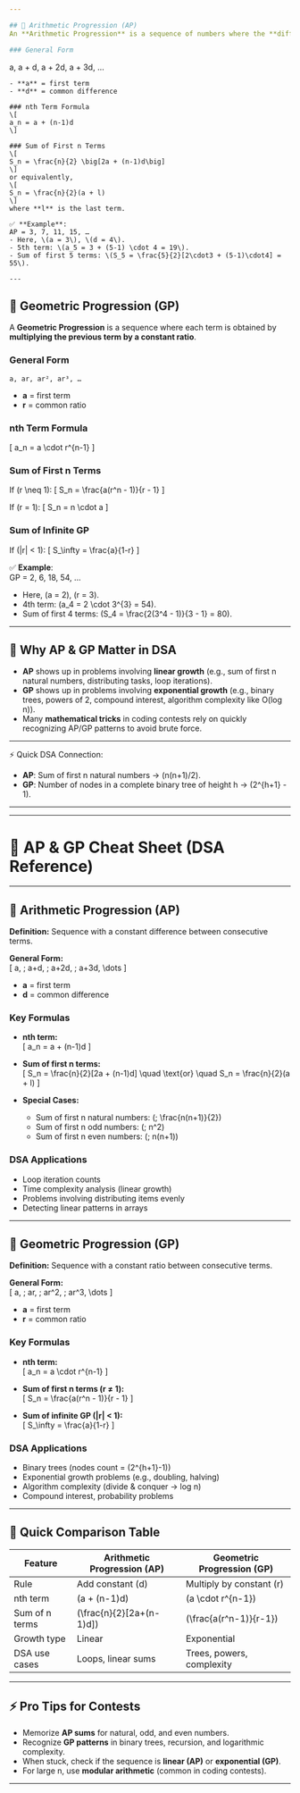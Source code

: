 ```yaml
---

## 🔹 Arithmetic Progression (AP)
An **Arithmetic Progression** is a sequence of numbers where the **difference between consecutive terms is constant**.

### General Form
```
a, a + d, a + 2d, a + 3d, … 
```
- **a** = first term  
- **d** = common difference  

### nth Term Formula
\[
a_n = a + (n-1)d
\]

### Sum of First n Terms
\[
S_n = \frac{n}{2} \big[2a + (n-1)d\big]
\]
or equivalently,
\[
S_n = \frac{n}{2}(a + l)
\]
where **l** is the last term.

✅ **Example**:  
AP = 3, 7, 11, 15, …  
- Here, \(a = 3\), \(d = 4\).  
- 5th term: \(a_5 = 3 + (5-1) \cdot 4 = 19\).  
- Sum of first 5 terms: \(S_5 = \frac{5}{2}[2\cdot3 + (5-1)\cdot4] = 55\).

---
```


## 🔹 Geometric Progression (GP)
A **Geometric Progression** is a sequence where each term is obtained by **multiplying the previous term by a constant ratio**.

### General Form
```
a, ar, ar², ar³, …
```
- **a** = first term  
- **r** = common ratio  

### nth Term Formula
\[
a_n = a \cdot r^{n-1}
\]

### Sum of First n Terms
If \(r \neq 1\):
\[
S_n = \frac{a(r^n - 1)}{r - 1}
\]

If \(r = 1\):
\[
S_n = n \cdot a
\]

### Sum of Infinite GP
If \(|r| < 1\):
\[
S_\infty = \frac{a}{1-r}
\]

✅ **Example**:  
GP = 2, 6, 18, 54, …  
- Here, \(a = 2\), \(r = 3\).  
- 4th term: \(a_4 = 2 \cdot 3^{3} = 54\).  
- Sum of first 4 terms: \(S_4 = \frac{2(3^4 - 1)}{3 - 1} = 80\).

---

## 🔑 Why AP & GP Matter in DSA
- **AP** shows up in problems involving **linear growth** (e.g., sum of first n natural numbers, distributing tasks, loop iterations).  
- **GP** shows up in problems involving **exponential growth** (e.g., binary trees, powers of 2, compound interest, algorithm complexity like O(log n)).  
- Many **mathematical tricks** in coding contests rely on quickly recognizing AP/GP patterns to avoid brute force.

---

⚡ Quick DSA Connection:
- **AP**: Sum of first n natural numbers → \(n(n+1)/2\).  
- **GP**: Number of nodes in a complete binary tree of height h → \(2^{h+1} - 1\).  

---


---

# 📘 AP & GP Cheat Sheet (DSA Reference)

---

## 🔹 Arithmetic Progression (AP)

**Definition:** Sequence with a constant difference between consecutive terms.  

**General Form:**  
\[
a, \; a+d, \; a+2d, \; a+3d, \dots
\]

- **a** = first term  
- **d** = common difference  

### Key Formulas
- **nth term:**  
  \[
  a_n = a + (n-1)d
  \]

- **Sum of first n terms:**  
  \[
  S_n = \frac{n}{2}[2a + (n-1)d] \quad \text{or} \quad S_n = \frac{n}{2}(a + l)
  \]

- **Special Cases:**  
  - Sum of first n natural numbers: \(\; \frac{n(n+1)}{2}\)  
  - Sum of first n odd numbers: \(\; n^2\)  
  - Sum of first n even numbers: \(\; n(n+1)\)

### DSA Applications
- Loop iteration counts  
- Time complexity analysis (linear growth)  
- Problems involving distributing items evenly  
- Detecting linear patterns in arrays  

---

## 🔹 Geometric Progression (GP)

**Definition:** Sequence with a constant ratio between consecutive terms.  

**General Form:**  
\[
a, \; ar, \; ar^2, \; ar^3, \dots
\]

- **a** = first term  
- **r** = common ratio  

### Key Formulas
- **nth term:**  
  \[
  a_n = a \cdot r^{n-1}
  \]

- **Sum of first n terms (r ≠ 1):**  
  \[
  S_n = \frac{a(r^n - 1)}{r - 1}
  \]

- **Sum of infinite GP (|r| < 1):**  
  \[
  S_\infty = \frac{a}{1-r}
  \]

### DSA Applications
- Binary trees (nodes count = \(2^{h+1}-1\))  
- Exponential growth problems (e.g., doubling, halving)  
- Algorithm complexity (divide & conquer → log n)  
- Compound interest, probability problems  

---

## 🔑 Quick Comparison Table

| Feature              | Arithmetic Progression (AP) | Geometric Progression (GP) |
|----------------------|------------------------------|-----------------------------|
| Rule                 | Add constant \(d\)          | Multiply by constant \(r\)  |
| nth term             | \(a + (n-1)d\)              | \(a \cdot r^{n-1}\)         |
| Sum of n terms       | \(\frac{n}{2}[2a+(n-1)d]\)  | \(\frac{a(r^n-1)}{r-1}\)    |
| Growth type          | Linear                      | Exponential                 |
| DSA use cases        | Loops, linear sums          | Trees, powers, complexity   |

---

## ⚡ Pro Tips for Contests
- Memorize **AP sums** for natural, odd, and even numbers.  
- Recognize **GP patterns** in binary trees, recursion, and logarithmic complexity.  
- When stuck, check if the sequence is **linear (AP)** or **exponential (GP)**.  
- For large n, use **modular arithmetic** (common in coding contests).  

---

